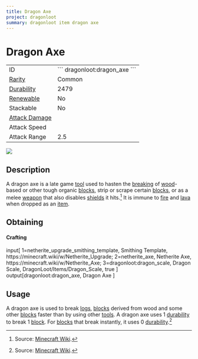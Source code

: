 ```yaml
---
title: Dragon Axe
project: dragonloot
summary: dragonloot item dragon axe
---
```

# Dragon Axe
<div class="main_table">
<div class="left_main_table">
<table class="left_table">
    <tbody>
        <tr>
            <td class="first-column">ID</td>
            <td class="second-column">
            ```
            dragonloot:dragon_axe
            ```
            </td>
        </tr>
        <tr id="linear-top">
            <td class="first-column"><a href="https://minecraft.wiki/w/Rarity" target="_blank">Rarity</a></td>
            <td class="second-column">Common</td>
        </tr>
        <tr id="linear-top">
            <td class="first-column"><a href="https://minecraft.wiki/w/Durability" target="_blank">Durability</a></td>
            <td class="second-column">2479</td>
        </tr>
        <tr id="linear-top">
            <td class="first-column"><a href="https://minecraft.wiki/w/Renewable_resource" target="_blank">Renewable</a></td>
            <td class="second-column">No</td>
        </tr>
        <tr id="linear-top">
            <td class="first-column">Stackable</td>
            <td class="second-column">No</td>
        </tr>
        <tr id="linear-top">
            <td class="first-column"><a href="https://minecraft.wiki/w/Damage" target="_blank">Attack Damage</a></td>
            <td class="second-column icon-element" icon-count="11" icon-id="melee" icon-exclusive></td>
        </tr>
        <tr id="linear-top">
            <td class="first-column">Attack Speed</td>
            <td class="second-column icon-element" icon-count="1" icon-id="melee_speed" icon-exclusive></td>
        </tr>
        <tr id="linear-top">
            <td class="first-column">Attack Range</td>
            <td class="second-column">2.5</td>
        </tr>
    </tbody>
</table>
</div>
    <img src="/wiki/assets/dragonloot/items/dragon_axe.png" loading="lazy" class="right_img_table"/>
</div>

## Description
A dragon axe is a late game [tool](https://minecraft.wiki/w/Tool) used to hasten the [breaking](https://minecraft.wiki/w/Breaking) of [wood](https://minecraft.wiki/w/Wood)-based or other tough organic [blocks](https://minecraft.wiki/w/Block), strip or scrape certain [blocks](https://minecraft.wiki/w/Block), or as a melee [weapon](https://minecraft.wiki/w/Weapon) that also disables [shields](https://minecraft.wiki/w/Shield) it hits.[^1] It is immune to [fire](https://minecraft.wiki/w/Fire) and [lava](https://minecraft.wiki/w/Lava) when dropped as an [item](https://minecraft.wiki/w/Item).

## Obtaining
#### Crafting
<div id="crafting-table">
<div class="crafting-element" crafting-type="smithing">
input[
    1=netherite_upgrade_smithing_template, Smithing Template, https://minecraft.wiki/w/Netherite_Upgrade; 
    2=netherite_axe, Netherite Axe, https://minecraft.wiki/w/Netherite_Axe;
    3=dragonloot:dragon_scale, Dragon Scale, DragonLoot/Items/Dragon_Scale, true
]
output[dragonloot:dragon_axe, Dragon Axe ]
</div>
</div>

## Usage
A dragon axe is used to break [logs](https://minecraft.wiki/w/Log), [blocks](https://minecraft.wiki/w/Block) derived from wood and some other [blocks](https://minecraft.wiki/w/Block) faster than by using other [tools](https://minecraft.wiki/w/Tool). A dragon axe uses 1 [durability](https://minecraft.wiki/w/Durability) to break 1 [block](https://minecraft.wiki/w/Block). For [blocks](https://minecraft.wiki/w/Block) that break instantly, it uses 0 [durability](https://minecraft.wiki/w/Durability).[^1]

[^1]: Source: [Minecraft Wiki](https://minecraft.wiki/w/Axe).
